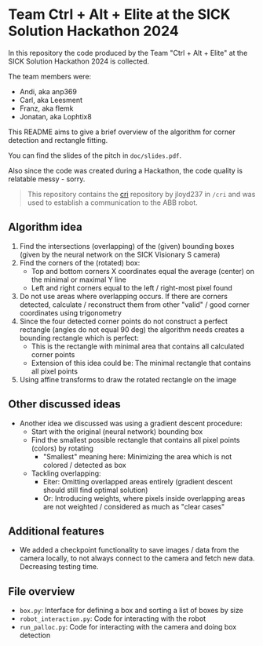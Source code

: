 # Team Ctrl + Alt + Elite at the SICK Solution Hackathon 2024
In this repository the code produced by the Team "Ctrl + Alt + Elite" at the SICK Solution Hackathon 2024 is collected.

The team members were:
- Andi, aka anp369
- Carl, aka Leesment
- Franz, aka flemk
- Jonatan, aka Lophtix8

This README aims to give a brief overview of the algorithm for corner detection and rectangle fitting.

You can find the slides of the pitch in `doc/slides.pdf`.

Also since the code was created during a Hackathon, the code quality is relatable messy - sorry.

> This repository contains the [cri](https://github.com/jloyd237/cri) repository by jloyd237 in `/cri` and was used to establish a communication to the ABB robot.

## Algorithm idea
1. Find the intersections (overlapping) of the (given) bounding boxes (given by the neural network on the SICK Visionary S camera)
2. Find the corners of the (rotated) box:
    - Top and bottom corners X coordinates equal the average (center) on the minimal or maximal Y line
    - Left and right corners equal to the left / right-most pixel found
3. Do not use areas where overlapping occurs. If there are corners detected, calculate / reconstruct them from other "valid" / good corner coordinates using trigonometry
4. Since the four detected corner points do not construct a perfect rectangle (angles do not equal 90 deg) the algorithm needs creates a bounding rectangle which is perfect:
    - This is the rectangle with minimal area that contains all calculated corner points
    - Extension of this idea could be: The minimal rectangle that contains all pixel points
5. Using affine transforms to draw the rotated rectangle on the image

## Other discussed ideas
- Another idea we discussed was using a gradient descent procedure:
    - Start with the original (neural network) bounding box
    - Find the smallest possible rectangle that contains all pixel points (colors) by rotating
        - "Smallest" meaning here: Minimizing the area which is not colored / detected as box
    - Tackling overlapping:
        - Eiter: Omitting overlapped areas entirely (gradient descent should still find optimal solution)
        - Or: Introducing weights, where pixels inside overlapping areas are not weighted / considered as much as "clear cases"

## Additional features
- We added a checkpoint functionality to save images / data from the camera locally, to not always connect to the camera and fetch new data. Decreasing testing time.

## File overview
- `box.py`: Interface for defining a box and sorting a list of boxes by size  
- `robot_interaction.py`: Code for interacting with the robot   
- `run_palloc.py`: Code for interacting with the camera and doing box detection
